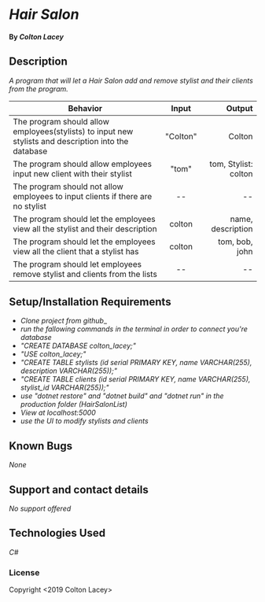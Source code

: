 # _Hair Salon_

#### By _**Colton Lacey**_

## Description

_A program that will let a Hair Salon add and remove stylist and their clients from the program._

| Behavior | Input | Output |
| ------------- |:-------------:| -----:|
| The program should allow employees(stylists) to input new stylists and description into the database | "Colton" | Colton |
| The program should allow employees input new client with their stylist | "tom" | tom, Stylist: colton |
| The program should not allow employees to input clients if there are no stylist | -- | -- |
| The program should let the employees view all the stylist and their description| colton | name, description |
| The program should let the employees view all the client that a stylist has | colton | tom, bob, john |
| The program should let employees remove stylist and clients from the lists | -- | -- |

## Setup/Installation Requirements

* _Clone project from github__
* _run the fallowing commands in the terminal in order to connect you're database_
* _"CREATE DATABASE colton_lacey;"_
* _"USE colton_lacey;"_
* _"CREATE TABLE stylists (id serial PRIMARY KEY, name VARCHAR(255), description VARCHAR(255));"_
* _"CREATE TABLE clients (id serial PRIMARY KEY, name VARCHAR(255), stylist_id VARCHAR(255));"_
* _use "dotnet restore" and "dotnet build" and "dotnet run" in the production folder (HairSalonList)_
* _View at localhost:5000_
* _use the UI to modify stylists and clients_

## Known Bugs

_None_

## Support and contact details

_No support offered_

## Technologies Used

_C#_

### License

Copyright <2019 Colton Lacey>
